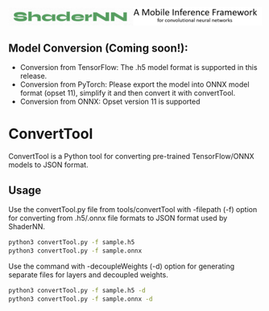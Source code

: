 
![ShaderNN logo](../../docs/images/logo.png)

  

##  Model Conversion (Coming soon!):

- Conversion from TensorFlow: The .h5 model format is supported in this release.
- Conversion from PyTorch: Please export the model into ONNX model format (opset 11), simplify it and then convert it with convertTool.
- Conversion from ONNX: Opset version 11 is supported
  

#  ConvertTool

ConvertTool is a Python tool for converting pre-trained TensorFlow/ONNX models to JSON format.


##  Usage 

Use the convertTool.py file from tools/convertTool with -filepath (-f) option for converting from .h5/.onnx file formats to JSON format used by ShaderNN.

```bash
python3 convertTool.py -f sample.h5
python3 convertTool.py -f sample.onnx
```

Use the command with -decoupleWeights (-d) option for generating separate files for layers and decoupled weights.

```bash
python3 convertTool.py -f sample.h5 -d
python3 convertTool.py -f sample.onnx -d
```
